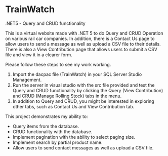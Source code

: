 # TrainWatch

.NET5 - Query and CRUD functionality

This is a virtual website made with .NET 5 to do Query and CRUD Operation on various rail car companies. In addition, there is a Contact Us page to allow users to send a message as well as upload a CSV file to their details. There is also a View Contribution page that allows users to submit a CSV file and view it in a clearer form.

Please follow these steps to see my work working.

1. Import the dacpac file (TrainWatch) in your SQL Server Studio Management.
2. Run the server in visual studio with the src file provided and test the Query and CRUD functionality by clicking the Query (View Contribution) and CRUD (Manage Rolling Stock) tabs in the menu.
3. In addition to Query and CRUD, you might be interested in exploring other tabs, such as Contact Us and View Contribution tab.

This project demonstrates my ability to:

- Query items from the database.
- CRUD functionality with the database.
- Implement pagination with the ability to select paging size.
- Implement search by partial product name.
- Allow users to send contact messages as well as upload a CSV file.

